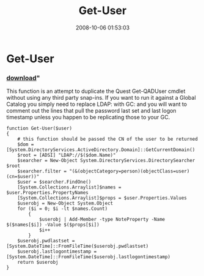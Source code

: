 ﻿---
pid:            628
parent:         0
children:       
poster:         Jonathan Walz
title:          Get-User
date:           2008-10-06 01:53:03
format:         posh
---

# Get-User

### [download](628.ps1)"

This function is an attempt to duplicate the Quest Get-QADUser cmdlet without using any third party snap-ins. If you want to run it against a Global Catalog you simply need to replace LDAP: with GC: and you will want to comment out the lines that pull the password last set and last logon timestamp unless you happen to be replicating those to your GC.

```posh
function Get-User($user)
{
	# this function should be passed the CN of the user to be returned
	$dom = [System.DirectoryServices.ActiveDirectory.Domain]::GetCurrentDomain() 
	$root = [ADSI] "LDAP://$($dom.Name)"
	$searcher = New-Object System.DirectoryServices.DirectorySearcher $root
	$searcher.filter = "(&(objectCategory=person)(objectClass=user)(cn=$user))"
	$user = $searcher.FindOne()
	[System.Collections.Arraylist]$names = $user.Properties.PropertyNames
	[System.Collections.Arraylist]$props = $user.Properties.Values
	$userobj = New-Object System.Object
	for ($i = 0; $i -lt $names.Count)
		{
			$userobj | Add-Member -type NoteProperty -Name $($names[$i]) -Value $($props[$i])
			$i++
		}
	$userobj.pwdlastset = [System.DateTime]::FromFileTime($userobj.pwdlastset)
	$userobj.lastlogontimestamp = [System.DateTime]::FromFileTime($userobj.lastlogontimestamp)
	return $userobj
}
```
